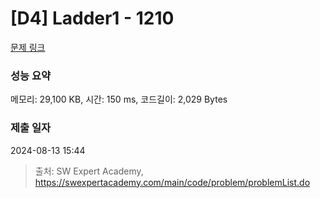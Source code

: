 # [D4] Ladder1 - 1210 

[문제 링크](https://swexpertacademy.com/main/code/problem/problemDetail.do?contestProbId=AWxQ310aOlQDFAWL) 

### 성능 요약

메모리: 29,100 KB, 시간: 150 ms, 코드길이: 2,029 Bytes

### 제출 일자

2024-08-13 15:44



> 출처: SW Expert Academy, https://swexpertacademy.com/main/code/problem/problemList.do